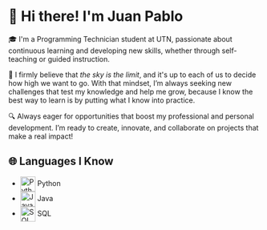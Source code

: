 <h1>👋 Hi there! I'm Juan Pablo</h1>

<p>🎓 I'm a Programming Technician student at UTN, passionate about continuous learning and developing new skills, whether through self-teaching or guided instruction.</p>

<p>🚀 I firmly believe that <em>the sky is the limit</em>, and it's up to each of us to decide how high we want to go. With that mindset, I’m always seeking new challenges that test my knowledge and help me grow, because I know the best way to learn is by putting what I know into practice.</p>

<p>🔍 Always eager for opportunities that boost my professional and personal development. I’m ready to create, innovate, and collaborate on projects that make a real impact!</p>

<h2>🌐 Languages I Know</h2>
<ul>
  <li>
    <img src="python-logo.png" alt="Python Logo" style="width: 30px; vertical-align: middle;"> Python
  </li>
  <li>
    <img src="java-logo.png" alt="Java Logo" style="width: 30px; vertical-align: middle;"> Java
  </li>
  <li>
    <img src="sql-logo.png" alt="SQL Logo" style="width: 30px; vertical-align: middle;"> SQL
  </li>
</ul>
